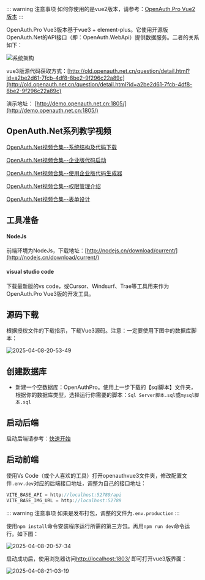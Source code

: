 ::: warning 注意事项
如何你使用的是vue2版本，请参考：[OpenAuth.Pro Vue2版本](/vue2/)
:::

OpenAuth.Pro Vue3版本基于vue3 + element-plus。它使用开源版OpenAuth.Net的API接口（即：OpenAuth.WebApi）提供数据服务。二者的关系如下：

![系统架构](http://img.openauth.net.cn/系统架构.png)

vue3版源代码获取方式：[http://old.openauth.net.cn/question/detail.html?id=a2be2d61-7fcb-4df8-8be2-9f296c22a89c](http://old.openauth.net.cn/question/detail.html?id=a2be2d61-7fcb-4df8-8be2-9f296c22a89c)

演示地址： [http://demo.openauth.net.cn:1805/](http://demo.openauth.net.cn:1805/)

## OpenAuth.Net系列教学视频

[OpenAuth.Net视频合集--系统结构及代码下载](https://www.bilibili.com/video/BV1Z1421q7xU/)

[OpenAuth.Net视频合集--企业版代码启动](https://www.bilibili.com/video/BV1KSuQebEek/)

[OpenAuth.Net视频合集--使用企业版代码生成器](https://www.bilibili.com/video/BV1JCuyeaEFp/)

[OpenAuth.Net视频合集--权限管理介绍](https://www.bilibili.com/video/BV1M9KeejENf/)

[OpenAuth.Net视频合集--表单设计](https://www.bilibili.com/video/BV1dagEeFEVA/)


## 工具准备

#### NodeJs

前端环境为NodeJs，下载地址：[http://nodejs.cn/download/current/](http://nodejs.cn/download/current/)

#### visual studio code

下载最新版的vs code，或Cursor、Windsurf、Trae等工具用来作为OpenAuth.Pro Vue3版的开发工具。

## 源码下载

根据授权文件的下载指示，下载Vue3源码。注意：一定要使用下图中的数据库脚本：

![2025-04-08-20-53-49](http://img.openauth.net.cn/2025-04-08-20-53-49.png)

## 创建数据库

* 新建一个空数据库：OpenAuthPro。使用上一步下载的【sql脚本】文件夹，根据你的数据库类型，选择运行你需要的脚本：`Sql Server脚本.sql`或`mysql脚本.sql`

## 启动后端

启动后端请参考：[快速开始](/core/start.html)

## 启动前端

使用Vs Code（或个人喜欢的工具）打开openauthvue3文件夹，修改配置文件`.env.dev`对应的后端接口地址，调整为自己的接口地址：

```javascript
VITE_BASE_API = http://localhost:52789/api
VITE_BASE_IMG_URL = http://localhost:52789
```

::: warning 注意事项
如果是发布打包，调整的文件为`.env.production`
:::

使用`npm install`命令安装程序运行所需的第三方包。再用`npm run dev`命令运行。如下图：

![2025-04-08-20-57-34](http://img.openauth.net.cn/2025-04-08-20-57-34.png)

启动成功后，使用浏览器访问[http://localhost:1803/](http://localhost:1803/) 即可打开vue3版界面：

![2025-04-08-21-03-19](http://img.openauth.net.cn/2025-04-08-21-03-19.png)






